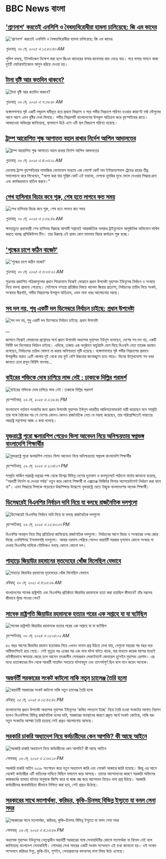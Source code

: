 # BBC News বাংলা## ['প্রাণনাশ' করতেই এনসিপি ও বৈষম্যবিরোধীরা হামলা চালিয়েছে: জি এম কাদের](https://www.bbc.com/bengali/articles/c87jl9431qvo?at_campaign=githubrss)!['প্রাণনাশ' করতেই এনসিপি ও বৈষম্যবিরোধীরা হামলা চালিয়েছে: জি এম কাদের](https://ichef.bbci.co.uk/ace/standard/240/cpsprodpb/f29f/live/e163c8b0-3d26-11f0-b1db-7b03bfaa8894.jpg)_শুক্রবার, ৩০ মে, ২০২৫ এ ১০:৫০:৪৩ AM_পুলিশ বলছে, ইটপাটকেল নিক্ষেপ করা হলে জিএম কাদেরের বাসার জানালার কাচ ভেঙে যায়। পরে বাসার সামনে থাকা দুইটি মোটরসাইকেলে আগুন ধরিয়ে দেওয়া হয়।## [টানা বৃষ্টি আর কতদিন থাকবে?](https://www.bbc.com/bengali/articles/c3wd7vxgz1zo?at_campaign=githubrss)![টানা বৃষ্টি আর কতদিন থাকবে?](https://ichef.bbci.co.uk/ace/standard/240/cpsprodpb/d27c/live/111b3c80-3d24-11f0-b1db-7b03bfaa8894.jpg)_শুক্রবার, ৩০ মে, ২০২৫ এ ৭:১৯:৫৮ AM_বঙ্গোপসাগরে সৃষ্ট একটি লঘুচাপ ঘনীভূত হয়ে প্রথমে নিম্নচাপ ও পরে গভীর নিম্নচাপে পরিণত হওয়ার কারণেই বর্ষা মৌসুমের আগে আগে এমন বৃষ্টির দেখা মিলছে। গভীর নিম্নচাপটি বাংলাদেশের উপকূল অতিক্রম করে বৃহস্পতিবার রাতে। আবহাওয়া অধিদপ্তর জানিয়েছে, স্থলভাগে উঠে এসে এটি স্থল নিম্নচাপে পরিণত হয়েছে।## [ট্রাম্প আরোপিত শুল্ক আপাতত বহাল রাখার নির্দেশ আপিল আদালতের](https://www.bbc.com/bengali/articles/crmkdr9v2v8o?at_campaign=githubrss)![ট্রাম্প আরোপিত শুল্ক আপাতত বহাল রাখার নির্দেশ আপিল আদালতের](https://ichef.bbci.co.uk/ace/standard/240/cpsprodpb/d393/live/d703a500-3d00-11f0-b6e6-4ddb91039da1.jpg)_শুক্রবার, ৩০ মে, ২০২৫ এ ৪:০৩:০১ AM_ডোনাল্ড ট্রাম্প বৃহস্পতিবার সামাজিক যোগাযোগ মাধ্যমে এক পোস্টে কোর্ট অব ইন্টারন্যাশনাল ট্রেডের রায়ের তীব্র সমালোচনা করে লিখেছেন, "আশা করা যায় সুপ্রিম কোর্ট এই ভয়াবহ, দেশকে হুমকির মুখে ফেলে দেওয়ার সিদ্ধান্ত দ্রুত এবং কার্যকরভাবে বাতিল করবে।"## [শেখ হাসিনার বিচার কবে শুরু, শেষ হতে লাগবে কত সময়](https://www.bbc.com/bengali/articles/c4gkp6dpp50o?at_campaign=githubrss)![শেখ হাসিনার বিচার কবে শুরু, শেষ হতে লাগবে কত সময়](https://ichef.bbci.co.uk/ace/standard/240/cpsprodpb/244e/live/ebcee4a0-3ba6-11f0-b0d7-71720076f013.jpg)_শুক্রবার, ৩০ মে, ২০২৫ এ ১:৩৯:৪৯ AM_ক্ষমতাচ্যুত প্রধানমন্ত্রী শেখ হাসিনার বিরুদ্ধে আগামী সপ্তাহেই আন্তর্জাতিক অপরাধ ট্রাইব্যুনালে আনুষ্ঠানিক অভিযোগ দাখিল করতে যাচ্ছে প্রসিকিউশন টিম। তার বিরুদ্ধে এই প্রথম কোন মামলায় বিচার কার্যক্রম শুরু হচ্ছে।## ['শুল্কের চাপে কঠিন বাজেট'](https://www.bbc.com/bengali/articles/cx2qely1ed1o?at_campaign=githubrss)!['শুল্কের চাপে কঠিন বাজেট'](https://ichef.bbci.co.uk/ace/standard/240/cpsprodpb/621b/live/7dd84600-3d02-11f0-8500-2d6753d8825c.jpg)_শুক্রবার, ৩০ মে, ২০২৫ এ ৩:০৩:২২ AM_শুক্রবার প্রকাশিত পত্রিকাগুলোর প্রধান শিরোনামে নিক্কেই ফোরামে প্রধান উপদেষ্টা মুহাম্মদ ইউনূসের নির্বাচন ও সংস্কার নিয়ে বক্তব্য প্রাধান্য পেয়েছে। সেইসাথে গণতন্ত্র প্রতিষ্ঠার বিষয়ে খালেদা জিয়ার প্রত্যাশা, নির্বাচনের তারিখ নিয়ে সংকট, সংস্কারে ধীরগতি, গভীর নিম্নচাপের উপকূল অতিক্রম,  এমন নানা খবর আলোচনায় আছে।## [সব দল নয়, শুধু  একটি দল ডিসেম্বরে নির্বাচন চাইছে: প্রধান উপদেষ্টা](https://www.bbc.co.uk/bengali/live/c3e50vynn47t?at_campaign=githubrss)![সব দল নয়, শুধু  একটি দল ডিসেম্বরে নির্বাচন চাইছে: প্রধান উপদেষ্টা](https://ichef.bbci.co.uk/ace/standard/240/cpsprodpb/8493/live/8c6ff1f0-3cb1-11f0-af00-f94ff1cabcc0.jpg)__জাপানে নিক্কেই ফোরামের প্রশ্নোত্তর পর্বে প্রধান উপদেষ্টা অধ্যাপক মুহাম্মদ ইউনূস বলেছেন, দেশের সব দল নয়, একটি নির্দিষ্ট দল ডিসেম্বরে নির্বাচন চাইছে। এদিকে, ঢাকায় এক অনুষ্ঠানে ভার্চুয়ালি যোগ দিয়ে বিএনপি নেতা তারেক রহমান বলেছেন, নির্বাচনের তারিখ ঘোষণা না করায় অনিশ্চয়তা সৃষ্টি হয়েছে। বঙ্গোপসাগরে সৃষ্ট গভীর নিম্নচাপের প্রভাবে উপকূলীয় অন্তত ১৪টি জেলায় দুই থেকে চার ফুট বেশি উচ্চতার জলোচ্ছ্বাস হতে পারে।  দিনের উল্লেখযোগ্য সব খবর জানতে চোখ রাখুন বিবিসি বাংলায়...## [বাইরের শক্তিকে দোষ চাপিয়ে লাভ নেই : ঢাকাকে দিল্লির পরামর্শ](https://www.bbc.com/bengali/articles/c201kex4rx3o?at_campaign=githubrss)![বাইরের শক্তিকে দোষ চাপিয়ে লাভ নেই : ঢাকাকে দিল্লির পরামর্শ](https://ichef.bbci.co.uk/ace/standard/240/cpsprodpb/801a/live/0c5ef060-3c89-11f0-b6e6-4ddb91039da1.jpg)_বৃহস্পতিবার, ২৯ মে, ২০২৫ এ ১:১৯:৪১ PM_বাংলাদেশে বর্তমান সংকটের জন্য প্রধান উপদেষ্টা মুহাম্মদ ইউনূস ভারতীয় আধিপত্যবাদকেই দায়ী করেছেন বলে সম্প্রতি তার সঙ্গে বৈঠকের পর সে দেশের কোনও কোনও রাজনৈতিক নেতা যে মন্তব্য করেছেন, তার পরিপ্রেক্ষিতেই ভারতের পররাষ্ট্র মন্ত্রণালয় আজ এ কথা বলেছে।## [যুক্তরাষ্ট্রে পুরো স্কলারশিপ পেয়েও ভিসা আবেদন নিয়ে অনিশ্চয়তায় স্বপ্নভঙ্গ    বাংলাদেশি শিক্ষার্থীর](https://www.bbc.com/bengali/articles/c3v51z96pwwo?at_campaign=githubrss)![যুক্তরাষ্ট্রে পুরো স্কলারশিপ পেয়েও ভিসা আবেদন নিয়ে অনিশ্চয়তায় স্বপ্নভঙ্গ    বাংলাদেশি শিক্ষার্থীর](https://ichef.bbci.co.uk/ace/standard/240/cpsprodpb/085b/live/cd936790-3c82-11f0-b6e6-4ddb91039da1.jpg)_বৃহস্পতিবার, ২৯ মে, ২০২৫ এ ২:০৪:০৭ PM_সম্প্রতি মার্কিন পররাষ্ট্র দপ্তরের পক্ষ থেকে বিশ্বের বিভিন্ন দেশের দূতাবাস ও কনস্যুলেটে পাঠানো বার্তায় জানানো হয়েছে, "পরবর্তী নির্দেশ না দেওয়া পর্যন্ত' নতুন করে কোনো শিক্ষার্থী বা এক্সচেঞ্জ ভিজিটর ভিসার অ্যাপয়েন্টমেন্ট নির্ধারণ করা যাবে না"। এমন সিদ্ধান্তে বিপাকে পড়েছেন উচ্চশিক্ষার উদ্ধেশ্যে যুক্তরাষ্ট্রে যেতে ইচ্ছুক বাংলাদেশের অনেক শিক্ষার্থী।## [ডিসেম্বরেই বিএনপির নির্বাচন দাবি নিয়ে যা বলছে রাজনৈতিক দলগুলো](https://www.bbc.com/bengali/articles/c20q836gxyyo?at_campaign=githubrss)![ডিসেম্বরেই বিএনপির নির্বাচন দাবি নিয়ে যা বলছে রাজনৈতিক দলগুলো](https://ichef.bbci.co.uk/ace/standard/240/cpsprodpb/0b95/live/0288fa90-3c7f-11f0-b6e6-4ddb91039da1.jpg)_বৃহস্পতিবার, ২৯ মে, ২০২৫ এ ১২:৫০:০৭ PM_বিএনপির অবস্থান নিয়ে মিশ্র প্রতিক্রিয়া জানিয়েছে রাজনৈতিক দলগুলো। নির্বাচনের আগে বিচার ও সংস্কারের ওপর জোর দিচ্ছে এনসিপিসহ ইসলামপন্থি দলগুলো। আবার নয়মাস পেরিয়ে গেলেও অন্তর্বর্তী সরকার দৃশ্যমান কোনো সংস্কার না দেখায় বিএনপির দাবিকে যৌক্তিকও বলছে কোনো কোনো দল।## [পাহাড়ে জিয়াউর রহমানের মৃতদেহের খোঁজ মিলেছিল যেভাবে](https://www.bbc.com/bengali/news-44299721?at_campaign=githubrss)![পাহাড়ে জিয়াউর রহমানের মৃতদেহের খোঁজ মিলেছিল যেভাবে](https://ichef.bbci.co.uk/ace/standard/240/cpsprodpb/8426/production/_101803833_4ff7d9d5-08a8-4613-8ad6-f80bb5c8753e.jpg)_রবিবার, ৩০ মে, ২০২১ এ ৪:১৩:৩৯ AM_বাংলাদেশের সাবেক রাষ্ট্রপতি এবং বিএনপির প্রতিষ্ঠাতা জিয়াউর রহমানকে হত্যা করা হয়েছিল কীভাবে? তাঁর মরদেহ কীভাবে খুঁজে পাওয়া গেল?## [সাবেক রাষ্ট্রপতি জিয়াউর রহমানকে হত্যার পরের এক সপ্তাহে যা যা ঘটেছিল](https://www.bbc.com/bengali/articles/cw88vqg9nvxo?at_campaign=githubrss)![সাবেক রাষ্ট্রপতি জিয়াউর রহমানকে হত্যার পরের এক সপ্তাহে যা যা ঘটেছিল](https://ichef.bbci.co.uk/ace/standard/240/cpsprodpb/5a90/live/8d496c60-1795-11ef-baa7-25d483663b8e.jpg)_বৃহস্পতিবার, ৩০ মে, ২০২৪ এ ১১:০৫:০২ AM_৪৩ বছর আগের জিয়াউর রহমান হত্যাকাণ্ড নিয়ে এখনও নানান প্রশ্ন উঠতে দেখা যায়, যেগুলো বছরের পর বছর ধরে অমীমাংসিতই রয়ে গেছে। সেই মৃত্যুর পর একের পর এক নানা ঘটনা ঘটতে থাকে, যার মাধ্যমে কয়েক মাসের মধ্যেই নাটকীয়ভাবে ক্ষমতার কেন্দ্রে চলে আসেন তৎকালীন সেনাপ্রধান লেফটেন্যান্ট জেনারেল হুসেইন মুহাম্মদ এরশাদ। এর মধ্যে হত্যাকাণ্ডের দিন থেকে পরবর্তী সাতদিন সবচেয়ে ঘটনাবহুল এবং তাৎপর্যপূর্ণ ছিল বলে মনে করেন অনেকে।## [অন্তর্বর্তী সরকারের সংকট কাটলো নাকি নতুন চ্যালেঞ্জ তৈরি হলো](https://www.bbc.com/bengali/articles/cje7d0x51y7o?at_campaign=githubrss)![অন্তর্বর্তী সরকারের সংকট কাটলো নাকি নতুন চ্যালেঞ্জ তৈরি হলো](https://ichef.bbci.co.uk/ace/standard/240/cpsprodpb/e2a7/live/ab064c20-3957-11f0-8519-3b5a01ebe413.jpg)_রবিবার, ২৫ মে, ২০২৫ এ ১২:৪২:৪২ PM_বাংলাদেশের প্রধান উপদেষ্টা অধ্যাপক মুহাম্মদ ইউনূসের 'কথিত পদত্যাগ ইচ্ছে' নিয়ে তৈরি হওয়া সংকটের আপাত নিরসন হলেও বিএনপিসহ বিভিন্ন রাজনৈতিক দলের দাবি, সরকারের অবস্থানের কারণে প্রকৃত অর্থে সংকট কেটেছে, নাকি বরং নতুন সংকটের আশঙ্কা তৈরি হয়েছে সেই প্রশ্নও আলোচনায় আসছে।## [সরকারি চাকরি অধ্যাদেশ নিয়ে কর্মচারীদের কেন আপত্তি? কী আছে আইনে ](https://www.bbc.com/bengali/articles/cpd495yegw2o?at_campaign=githubrss)![সরকারি চাকরি অধ্যাদেশ নিয়ে কর্মচারীদের কেন আপত্তি? কী আছে আইনে ](https://ichef.bbci.co.uk/ace/standard/240/cpsprodpb/351a/live/4a1c1bd0-3a31-11f0-8b82-f75b8da723b0.jpg)_সোমবার, ২৬ মে, ২০২৫ এ ১:৩০:১৩ PM_সরকারি চাকরি আইন ২০১৮ সংশোধন করে নতুন অধ্যাদেশ জারি এবং গেজেট আকারে জারি হয়েছে। কিন্তু এর আগে থেকেই কর্মচারীরা এটি বাতিলের দাবিতে মিছিল সমাবেশ করে আসছে। তাদের আন্দোলনের কারণে সরকারি অফিসের কাজকর্মের ব্যাঘাত ঘটনায় মানুষকে জিম্মি করে বা কাজ বন্ধ করে আন্দোলন নিয়েও নানা প্রশ্ন উঠছে। সরকারি কর্মচারীদের জবাবদিহিতা কীভাবে নিশ্চিত করা হবে, সেই প্রশ্নও উঠেছে।## [সরকারের সাথে মতপার্থক্য, করিডর, কুকি-চিনসহ বিভিন্ন ইস্যুতে যা বলল সেনা সদর](https://www.bbc.com/bengali/articles/c331ry3nmd6o?at_campaign=githubrss)![সরকারের সাথে মতপার্থক্য, করিডর, কুকি-চিনসহ বিভিন্ন ইস্যুতে যা বলল সেনা সদর](https://ichef.bbci.co.uk/ace/standard/240/cpsprodpb/a4e6/live/5eb05ce0-3a4b-11f0-96c3-cf669419a2b0.jpg)_সোমবার, ২৬ মে, ২০২৫ এ ৪:১৩:৫৬ PM_অধ্যাপক মুহাম্মদ ইউনূসের নেতৃত্বাধীন অন্তর্বর্তী সরকারের সঙ্গে সেনাবাহিনীর কোনো মতপার্থক্য বা বিভেদ নেই বলে জানিয়েছে বাংলাদেশ সেনাবাহিনী। সোমবার সেনা সদরের একটি সংবাদ সম্মেলনে এই তথ্য জানানো হয়। ওই সংবাদ সম্মেলনে করিডর ইস্যু, কুকি-চিন, পুশইন, সেনাপ্রধানের বক্তব্যসহ নানা বিষয় উঠে এসেছে।